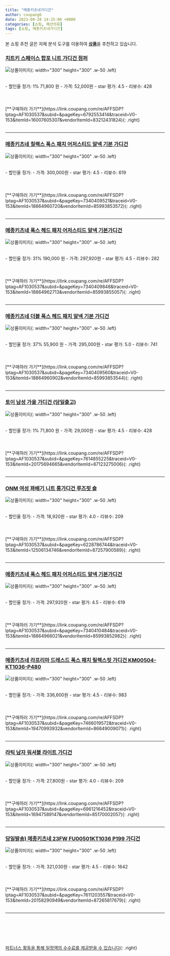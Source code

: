 ```yaml
---
title: "메종키츠네가디건"
author: coupang6
date: 2023-09-28 14:25:06 +0800
categories: [쇼핑, 패션의류]
tags: [쇼핑, 메종키츠네가디건]
---
```


본 쇼핑 추천 글은 자체 분석 도구를 이용하여 [**상품**](https://link.coupang.com/a/bao1ui)을 추천하고 있습니다.

### [치트키 스페이스 합포 니트 가디건 점퍼](https://link.coupang.com/re/AFFSDP?lptag=AF1030537&subid=&pageKey=6792553414&traceid=V0-153&itemId=16007605307&vendorItemId=83212431824)

![상품이미지](https://thumbnail10.coupangcdn.com/thumbnails/remote/230x230ex/image/vendor_inventory/0916/7045703b046d7c64ed99acc8c083b5ab9b51be0832fd2ad08dbe82a80221.jpg){: width="300" height="300" .w-50 .left}


<br>
- 할인율 정가: 1%  71,800   원
- 가격: 52,000원
- star 평가: 4.5
- 리뷰수: 428
<br>
<br>
<br>
<br>
[**구매하러 가기**](https://link.coupang.com/re/AFFSDP?lptag=AF1030537&subid=&pageKey=6792553414&traceid=V0-153&itemId=16007605307&vendorItemId=83212431824){: .right}
<br>
<br>

---

### [메종키츠네 칠랙스 폭스 패치 어저스티드 알넥 기본 가디건](https://link.coupang.com/re/AFFSDP?lptag=AF1030537&subid=&pageKey=7340409521&traceid=V0-153&itemId=18864960720&vendorItemId=85993853572)

![상품이미지](https://thumbnail8.coupangcdn.com/thumbnails/remote/230x230ex/image/vendor_inventory/be76/2ca79b61f2ca28ccce5767f87cd5e6d6fb0a2250a048ff2b8f903ad84236.jpg){: width="300" height="300" .w-50 .left}


<br>
- 할인율 정가: 
- 가격: 300,000원
- star 평가: 4.5
- 리뷰수: 619
<br>
<br>
<br>
<br>
[**구매하러 가기**](https://link.coupang.com/re/AFFSDP?lptag=AF1030537&subid=&pageKey=7340409521&traceid=V0-153&itemId=18864960720&vendorItemId=85993853572){: .right}
<br>
<br>

---

### [메종키츠네 폭스 헤드 패치 어저스티드 알넥 기본가디건](https://link.coupang.com/re/AFFSDP?lptag=AF1030537&subid=&pageKey=7340409848&traceid=V0-153&itemId=18864962713&vendorItemId=85993855057)

![상품이미지](https://thumbnail8.coupangcdn.com/thumbnails/remote/230x230ex/image/vendor_inventory/4a0a/6ab1a176c93224bcfff12b6df2fdffa8749f13756f088cba7823a343b2d6.jpg){: width="300" height="300" .w-50 .left}


<br>
- 할인율 정가: 31%  190,000   원
- 가격: 297,920원
- star 평가: 4.5
- 리뷰수: 282
<br>
<br>
<br>
<br>
[**구매하러 가기**](https://link.coupang.com/re/AFFSDP?lptag=AF1030537&subid=&pageKey=7340409848&traceid=V0-153&itemId=18864962713&vendorItemId=85993855057){: .right}
<br>
<br>

---

### [메종키츠네 더블 폭스 헤드 패치 알넥 기본 가디건](https://link.coupang.com/re/AFFSDP?lptag=AF1030537&subid=&pageKey=7340409560&traceid=V0-153&itemId=18864960902&vendorItemId=85993853544)

![상품이미지](https://thumbnail7.coupangcdn.com/thumbnails/remote/230x230ex/image/vendor_inventory/b45b/5279da92fa8623d11c85db3c27de1731c533b1b80963d3b690df67ff0c00.jpg){: width="300" height="300" .w-50 .left}


<br>
- 할인율 정가: 37%  55,900   원
- 가격: 295,000원
- star 평가: 5.0
- 리뷰수: 741
<br>
<br>
<br>
<br>
[**구매하러 가기**](https://link.coupang.com/re/AFFSDP?lptag=AF1030537&subid=&pageKey=7340409560&traceid=V0-153&itemId=18864960902&vendorItemId=85993853544){: .right}
<br>
<br>

---

### [토이 남성 가을 가디건 (당일출고)](https://link.coupang.com/re/AFFSDP?lptag=AF1030537&subid=&pageKey=7614855225&traceid=V0-153&itemId=20175694665&vendorItemId=87123275006)

![상품이미지](https://thumbnail8.coupangcdn.com/thumbnails/remote/230x230ex/image/vendor_inventory/5158/f789b317f3b59d4c1db93f03e16141c91e2bf6d6a3762fea9c8a484cecd7.jpg){: width="300" height="300" .w-50 .left}


<br>
- 할인율 정가: 1%  71,800   원
- 가격: 29,000원
- star 평가: 4.5
- 리뷰수: 428
<br>
<br>
<br>
<br>
[**구매하러 가기**](https://link.coupang.com/re/AFFSDP?lptag=AF1030537&subid=&pageKey=7614855225&traceid=V0-153&itemId=20175694665&vendorItemId=87123275006){: .right}
<br>
<br>

---

### [ONM 여성 꽈배기 니트 롱가디건 루즈핏 숄](https://link.coupang.com/re/AFFSDP?lptag=AF1030537&subid=&pageKey=6228786744&traceid=V0-153&itemId=12506134746&vendorItemId=87257900589)

![상품이미지](https://thumbnail7.coupangcdn.com/thumbnails/remote/230x230ex/image/vendor_inventory/b754/4a0c5af0f77f6c62cd2515593963d7ece85309edc41236b2600f948e3210.jpg){: width="300" height="300" .w-50 .left}


<br>
- 할인율 정가: 
- 가격: 18,920원
- star 평가: 4.0
- 리뷰수: 209
<br>
<br>
<br>
<br>
[**구매하러 가기**](https://link.coupang.com/re/AFFSDP?lptag=AF1030537&subid=&pageKey=6228786744&traceid=V0-153&itemId=12506134746&vendorItemId=87257900589){: .right}
<br>
<br>

---

### [메종키츠네 폭스 헤드 패치 어저스티드 알넥 기본가디건](https://link.coupang.com/re/AFFSDP?lptag=AF1030537&subid=&pageKey=7340410484&traceid=V0-153&itemId=18864966021&vendorItemId=85993852982)

![상품이미지](https://thumbnail7.coupangcdn.com/thumbnails/remote/230x230ex/image/vendor_inventory/ad10/607eff38c54c6913925ec2c34d39f47f92f1f1e6e562a8dea938c91e3778.jpg){: width="300" height="300" .w-50 .left}


<br>
- 할인율 정가: 
- 가격: 297,920원
- star 평가: 4.5
- 리뷰수: 619
<br>
<br>
<br>
<br>
[**구매하러 가기**](https://link.coupang.com/re/AFFSDP?lptag=AF1030537&subid=&pageKey=7340410484&traceid=V0-153&itemId=18864966021&vendorItemId=85993852982){: .right}
<br>
<br>

---

### [메종키츠네 라프리마 드레스드 폭스 패치 릴렉스핏 가디건 KM00504-KT1036-P480](https://link.coupang.com/re/AFFSDP?lptag=AF1030537&subid=&pageKey=7466019572&traceid=V0-153&itemId=19470993932&vendorItemId=86649009071)

![상품이미지](https://thumbnail8.coupangcdn.com/thumbnails/remote/230x230ex/image/vendor_inventory/968c/aaeb46aefe22d9cdc9d5f69c51cc0aca335ca075400dd6f0133fef146b69.jpg){: width="300" height="300" .w-50 .left}


<br>
- 할인율 정가: 
- 가격: 336,600원
- star 평가: 4.5
- 리뷰수: 983
<br>
<br>
<br>
<br>
[**구매하러 가기**](https://link.coupang.com/re/AFFSDP?lptag=AF1030537&subid=&pageKey=7466019572&traceid=V0-153&itemId=19470993932&vendorItemId=86649009071){: .right}
<br>
<br>

---

### [라틱 남자 워셔블 라이트 가디건](https://link.coupang.com/re/AFFSDP?lptag=AF1030537&subid=&pageKey=6961216452&traceid=V0-153&itemId=16947589147&vendorItemId=85170002057)

![상품이미지](https://thumbnail10.coupangcdn.com/thumbnails/remote/230x230ex/image/vendor_inventory/8f9b/71310d4195e0b5105fb443bf1c3e9dec2936f0cdb3383e955b384c28307a.jpg){: width="300" height="300" .w-50 .left}


<br>
- 할인율 정가: 
- 가격: 27,800원
- star 평가: 4.0
- 리뷰수: 209
<br>
<br>
<br>
<br>
[**구매하러 가기**](https://link.coupang.com/re/AFFSDP?lptag=AF1030537&subid=&pageKey=6961216452&traceid=V0-153&itemId=16947589147&vendorItemId=85170002057){: .right}
<br>
<br>

---

### [당일발송) 메종키츠네 23FW FU00501KT1036 P199 가디건](https://link.coupang.com/re/AFFSDP?lptag=AF1030537&subid=&pageKey=7611203557&traceid=V0-153&itemId=20158290949&vendorItemId=87265817679)

![상품이미지](https://thumbnail6.coupangcdn.com/thumbnails/remote/230x230ex/image/vendor_inventory/2f56/1b86f19cc35a4f4d2839ea14584931fca30b9760fa70766c6d9665cc65f1.jpg){: width="300" height="300" .w-50 .left}


<br>
- 할인율 정가: 
- 가격: 321,030원
- star 평가: 4.5
- 리뷰수: 1642
<br>
<br>
<br>
<br>
[**구매하러 가기**](https://link.coupang.com/re/AFFSDP?lptag=AF1030537&subid=&pageKey=7611203557&traceid=V0-153&itemId=20158290949&vendorItemId=87265817679){: .right}
<br>
<br>

---
<br><br><br><br><br> [파트너스 활동을 통해 일정액의 수수료를 제공받을 수 있습니다](https://link.coupang.com/a/bao1ui){: .right}